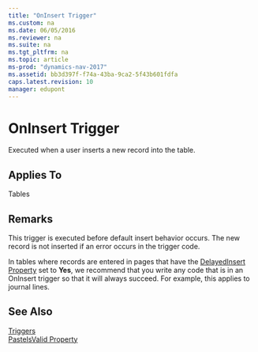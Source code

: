 ```yaml
---
title: "OnInsert Trigger"
ms.custom: na
ms.date: 06/05/2016
ms.reviewer: na
ms.suite: na
ms.tgt_pltfrm: na
ms.topic: article
ms-prod: "dynamics-nav-2017"
ms.assetid: bb3d397f-f74a-43ba-9ca2-5f43b601fdfa
caps.latest.revision: 10
manager: edupont
---
```

# OnInsert Trigger
Executed when a user inserts a new record into the table.  
  
## Applies To  
 Tables  
  
## Remarks  
 This trigger is executed before default insert behavior occurs. The new record is not inserted if an error occurs in the trigger code.  
  
 In tables where records are entered in pages that have the [DelayedInsert Property](DelayedInsert-Property.md) set to **Yes**, we recommend that you write any code that is in an OnInsert trigger so that it will always succeed. For example, this applies to journal lines.  
  
## See Also  
 [Triggers](Triggers.md)   
 [PasteIsValid Property](PasteIsValid-Property.md)